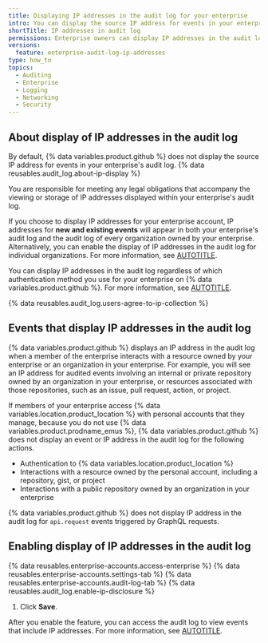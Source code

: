 ```yaml
---
title: Displaying IP addresses in the audit log for your enterprise
intro: You can display the source IP address for events in your enterprise's audit log.
shortTitle: IP addresses in audit log
permissions: Enterprise owners can display IP addresses in the audit log for an enterprise.
versions:
  feature: enterprise-audit-log-ip-addresses
type: how_to
topics:
  - Auditing
  - Enterprise
  - Logging
  - Networking
  - Security
---
```


## About display of IP addresses in the audit log

By default, {% data variables.product.github %} does not display the source IP address for events in your enterprise's audit log. {% data reusables.audit_log.about-ip-display %}

You are responsible for meeting any legal obligations that accompany the viewing or storage of IP addresses displayed within your enterprise's audit log.

If you choose to display IP addresses for your enterprise account, IP addresses for **new and existing events** will appear in both your enterprise's audit log and the audit log of every organization owned by your enterprise. Alternatively, you can enable the display of IP addresses in the audit log for individual organizations. For more information, see [AUTOTITLE](/organizations/keeping-your-organization-secure/managing-security-settings-for-your-organization/displaying-ip-addresses-in-the-audit-log-for-your-organization).

You can display IP addresses in the audit log regardless of which authentication method you use for your enterprise on {% data variables.product.github %}. For more information, see [AUTOTITLE](/admin/identity-and-access-management/managing-iam-for-your-enterprise/about-authentication-for-your-enterprise).

{% data reusables.audit_log.users-agree-to-ip-collection %}

## Events that display IP addresses in the audit log

{% data variables.product.github %} displays an IP address in the audit log when a member of the enterprise interacts with a resource owned by your enterprise or an organization in your enterprise. For example, you will see an IP address for audited events involving an internal or private repository owned by an organization in your enterprise, or resources associated with those repositories, such as an issue, pull request, action, or project.

If members of your enterprise access {% data variables.location.product_location %} with personal accounts that they manage, because you do not use {% data variables.product.prodname_emus %}, {% data variables.product.github %} does not display an event or IP address in the audit log for the following actions.

* Authentication to {% data variables.location.product_location %}
* Interactions with a resource owned by the personal account, including a repository, gist, or project
* Interactions with a public repository owned by an organization in your enterprise

{% data variables.product.github %} does not display IP address in the audit log for `api.request` events triggered by GraphQL requests.

## Enabling display of IP addresses in the audit log

{% data reusables.enterprise-accounts.access-enterprise %}
{% data reusables.enterprise-accounts.settings-tab %}
{% data reusables.enterprise-accounts.audit-log-tab %}
{% data reusables.audit_log.enable-ip-disclosure %}
1. Click **Save**.

After you enable the feature, you can access the audit log to view events that include IP addresses. For more information, see [AUTOTITLE](/admin/monitoring-activity-in-your-enterprise/reviewing-audit-logs-for-your-enterprise/accessing-the-audit-log-for-your-enterprise).
